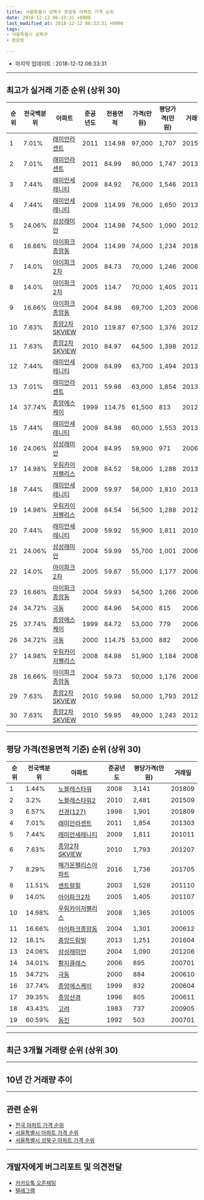 ```yaml
---
title: 서울특별시 성북구 종암동 아파트 가격 순위
date: 2018-12-12 06:33:31 +0900
last_modified_at: 2018-12-12 06:33:31 +0900
tags:
- 서울특별시 성북구
- 종암동

---
```


* 마지막 업데이트 : 2018-12-12 06:33:31

---

## 최고가 실거래 기준 순위 (상위 30)


|순위|전국백분위|아파트|준공년도|전용면적|가격(만원)|평당가격(만원)|거래일|
|---|---|---|---|---|---|---|---|
|1|7.01%|[래미안라센트](https://search.naver.com/search.naver?query=%EC%84%9C%EC%9A%B8%ED%8A%B9%EB%B3%84%EC%8B%9C+%EC%84%B1%EB%B6%81%EA%B5%AC+%EC%A2%85%EC%95%94%EB%8F%99+%EB%9E%98%EB%AF%B8%EC%95%88%EB%9D%BC%EC%84%BC%ED%8A%B8)|2011|114.98|97,000|1,707|201512|
|2|7.01%|[래미안라센트](https://search.naver.com/search.naver?query=%EC%84%9C%EC%9A%B8%ED%8A%B9%EB%B3%84%EC%8B%9C+%EC%84%B1%EB%B6%81%EA%B5%AC+%EC%A2%85%EC%95%94%EB%8F%99+%EB%9E%98%EB%AF%B8%EC%95%88%EB%9D%BC%EC%84%BC%ED%8A%B8)|2011|84.99|80,000|1,747|201311|
|3|7.44%|[래미안세레니티](https://search.naver.com/search.naver?query=%EC%84%9C%EC%9A%B8%ED%8A%B9%EB%B3%84%EC%8B%9C+%EC%84%B1%EB%B6%81%EA%B5%AC+%EC%A2%85%EC%95%94%EB%8F%99+%EB%9E%98%EB%AF%B8%EC%95%88%EC%84%B8%EB%A0%88%EB%8B%88%ED%8B%B0)|2009|84.92|76,000|1,546|201302|
|4|7.44%|[래미안세레니티](https://search.naver.com/search.naver?query=%EC%84%9C%EC%9A%B8%ED%8A%B9%EB%B3%84%EC%8B%9C+%EC%84%B1%EB%B6%81%EA%B5%AC+%EC%A2%85%EC%95%94%EB%8F%99+%EB%9E%98%EB%AF%B8%EC%95%88%EC%84%B8%EB%A0%88%EB%8B%88%ED%8B%B0)|2009|114.99|76,000|1,650|201311|
|5|24.06%|[삼성래미안](https://search.naver.com/search.naver?query=%EC%84%9C%EC%9A%B8%ED%8A%B9%EB%B3%84%EC%8B%9C+%EC%84%B1%EB%B6%81%EA%B5%AC+%EC%A2%85%EC%95%94%EB%8F%99+%EC%82%BC%EC%84%B1%EB%9E%98%EB%AF%B8%EC%95%88)|2004|114.98|74,500|1,090|201206|
|6|16.66%|[아이파크종암동](https://search.naver.com/search.naver?query=%EC%84%9C%EC%9A%B8%ED%8A%B9%EB%B3%84%EC%8B%9C+%EC%84%B1%EB%B6%81%EA%B5%AC+%EC%A2%85%EC%95%94%EB%8F%99+%EC%95%84%EC%9D%B4%ED%8C%8C%ED%81%AC%EC%A2%85%EC%95%94%EB%8F%99)|2004|114.99|74,000|1,234|201803|
|7|14.0%|[아이파크2차](https://search.naver.com/search.naver?query=%EC%84%9C%EC%9A%B8%ED%8A%B9%EB%B3%84%EC%8B%9C+%EC%84%B1%EB%B6%81%EA%B5%AC+%EC%A2%85%EC%95%94%EB%8F%99+%EC%95%84%EC%9D%B4%ED%8C%8C%ED%81%AC2%EC%B0%A8)|2005|84.73|70,000|1,246|200601|
|8|14.0%|[아이파크2차](https://search.naver.com/search.naver?query=%EC%84%9C%EC%9A%B8%ED%8A%B9%EB%B3%84%EC%8B%9C+%EC%84%B1%EB%B6%81%EA%B5%AC+%EC%A2%85%EC%95%94%EB%8F%99+%EC%95%84%EC%9D%B4%ED%8C%8C%ED%81%AC2%EC%B0%A8)|2005|114.7|70,000|1,405|201107|
|9|16.66%|[아이파크종암동](https://search.naver.com/search.naver?query=%EC%84%9C%EC%9A%B8%ED%8A%B9%EB%B3%84%EC%8B%9C+%EC%84%B1%EB%B6%81%EA%B5%AC+%EC%A2%85%EC%95%94%EB%8F%99+%EC%95%84%EC%9D%B4%ED%8C%8C%ED%81%AC%EC%A2%85%EC%95%94%EB%8F%99)|2004|84.98|69,700|1,203|200606|
|10|7.63%|[종암2차SKVIEW](https://search.naver.com/search.naver?query=%EC%84%9C%EC%9A%B8%ED%8A%B9%EB%B3%84%EC%8B%9C+%EC%84%B1%EB%B6%81%EA%B5%AC+%EC%A2%85%EC%95%94%EB%8F%99+%EC%A2%85%EC%95%942%EC%B0%A8SKVIEW)|2010|119.87|67,500|1,376|201204|
|11|7.63%|[종암2차SKVIEW](https://search.naver.com/search.naver?query=%EC%84%9C%EC%9A%B8%ED%8A%B9%EB%B3%84%EC%8B%9C+%EC%84%B1%EB%B6%81%EA%B5%AC+%EC%A2%85%EC%95%94%EB%8F%99+%EC%A2%85%EC%95%942%EC%B0%A8SKVIEW)|2010|84.97|64,500|1,398|201204|
|12|7.44%|[래미안세레니티](https://search.naver.com/search.naver?query=%EC%84%9C%EC%9A%B8%ED%8A%B9%EB%B3%84%EC%8B%9C+%EC%84%B1%EB%B6%81%EA%B5%AC+%EC%A2%85%EC%95%94%EB%8F%99+%EB%9E%98%EB%AF%B8%EC%95%88%EC%84%B8%EB%A0%88%EB%8B%88%ED%8B%B0)|2009|84.99|63,700|1,494|201301|
|13|7.01%|[래미안라센트](https://search.naver.com/search.naver?query=%EC%84%9C%EC%9A%B8%ED%8A%B9%EB%B3%84%EC%8B%9C+%EC%84%B1%EB%B6%81%EA%B5%AC+%EC%A2%85%EC%95%94%EB%8F%99+%EB%9E%98%EB%AF%B8%EC%95%88%EB%9D%BC%EC%84%BC%ED%8A%B8)|2011|59.98|63,000|1,854|201303|
|14|37.74%|[종암에스케이](https://search.naver.com/search.naver?query=%EC%84%9C%EC%9A%B8%ED%8A%B9%EB%B3%84%EC%8B%9C+%EC%84%B1%EB%B6%81%EA%B5%AC+%EC%A2%85%EC%95%94%EB%8F%99+%EC%A2%85%EC%95%94%EC%97%90%EC%8A%A4%EC%BC%80%EC%9D%B4)|1999|114.75|61,500|813|201210|
|15|7.44%|[래미안세레니티](https://search.naver.com/search.naver?query=%EC%84%9C%EC%9A%B8%ED%8A%B9%EB%B3%84%EC%8B%9C+%EC%84%B1%EB%B6%81%EA%B5%AC+%EC%A2%85%EC%95%94%EB%8F%99+%EB%9E%98%EB%AF%B8%EC%95%88%EC%84%B8%EB%A0%88%EB%8B%88%ED%8B%B0)|2009|84.98|60,000|1,553|201303|
|16|24.06%|[삼성래미안](https://search.naver.com/search.naver?query=%EC%84%9C%EC%9A%B8%ED%8A%B9%EB%B3%84%EC%8B%9C+%EC%84%B1%EB%B6%81%EA%B5%AC+%EC%A2%85%EC%95%94%EB%8F%99+%EC%82%BC%EC%84%B1%EB%9E%98%EB%AF%B8%EC%95%88)|2004|84.95|59,900|971|200612|
|17|14.98%|[우림카이저팰리스](https://search.naver.com/search.naver?query=%EC%84%9C%EC%9A%B8%ED%8A%B9%EB%B3%84%EC%8B%9C+%EC%84%B1%EB%B6%81%EA%B5%AC+%EC%A2%85%EC%95%94%EB%8F%99+%EC%9A%B0%EB%A6%BC%EC%B9%B4%EC%9D%B4%EC%A0%80%ED%8C%B0%EB%A6%AC%EC%8A%A4)|2008|84.52|58,000|1,288|201304|
|18|7.44%|[래미안세레니티](https://search.naver.com/search.naver?query=%EC%84%9C%EC%9A%B8%ED%8A%B9%EB%B3%84%EC%8B%9C+%EC%84%B1%EB%B6%81%EA%B5%AC+%EC%A2%85%EC%95%94%EB%8F%99+%EB%9E%98%EB%AF%B8%EC%95%88%EC%84%B8%EB%A0%88%EB%8B%88%ED%8B%B0)|2009|59.97|58,000|1,810|201301|
|19|14.98%|[우림카이저팰리스](https://search.naver.com/search.naver?query=%EC%84%9C%EC%9A%B8%ED%8A%B9%EB%B3%84%EC%8B%9C+%EC%84%B1%EB%B6%81%EA%B5%AC+%EC%A2%85%EC%95%94%EB%8F%99+%EC%9A%B0%EB%A6%BC%EC%B9%B4%EC%9D%B4%EC%A0%80%ED%8C%B0%EB%A6%AC%EC%8A%A4)|2008|84.54|56,500|1,288|201209|
|20|7.44%|[래미안세레니티](https://search.naver.com/search.naver?query=%EC%84%9C%EC%9A%B8%ED%8A%B9%EB%B3%84%EC%8B%9C+%EC%84%B1%EB%B6%81%EA%B5%AC+%EC%A2%85%EC%95%94%EB%8F%99+%EB%9E%98%EB%AF%B8%EC%95%88%EC%84%B8%EB%A0%88%EB%8B%88%ED%8B%B0)|2009|59.92|55,900|1,811|201011|
|21|24.06%|[삼성래미안](https://search.naver.com/search.naver?query=%EC%84%9C%EC%9A%B8%ED%8A%B9%EB%B3%84%EC%8B%9C+%EC%84%B1%EB%B6%81%EA%B5%AC+%EC%A2%85%EC%95%94%EB%8F%99+%EC%82%BC%EC%84%B1%EB%9E%98%EB%AF%B8%EC%95%88)|2004|59.99|55,700|1,001|200605|
|22|14.0%|[아이파크2차](https://search.naver.com/search.naver?query=%EC%84%9C%EC%9A%B8%ED%8A%B9%EB%B3%84%EC%8B%9C+%EC%84%B1%EB%B6%81%EA%B5%AC+%EC%A2%85%EC%95%94%EB%8F%99+%EC%95%84%EC%9D%B4%ED%8C%8C%ED%81%AC2%EC%B0%A8)|2005|59.67|55,000|1,177|200609|
|23|16.66%|[아이파크종암동](https://search.naver.com/search.naver?query=%EC%84%9C%EC%9A%B8%ED%8A%B9%EB%B3%84%EC%8B%9C+%EC%84%B1%EB%B6%81%EA%B5%AC+%EC%A2%85%EC%95%94%EB%8F%99+%EC%95%84%EC%9D%B4%ED%8C%8C%ED%81%AC%EC%A2%85%EC%95%94%EB%8F%99)|2004|59.93|54,500|1,266|200608|
|24|34.72%|[극동](https://search.naver.com/search.naver?query=%EC%84%9C%EC%9A%B8%ED%8A%B9%EB%B3%84%EC%8B%9C+%EC%84%B1%EB%B6%81%EA%B5%AC+%EC%A2%85%EC%95%94%EB%8F%99+%EA%B7%B9%EB%8F%99)|2000|84.96|54,000|815|200605|
|25|37.74%|[종암에스케이](https://search.naver.com/search.naver?query=%EC%84%9C%EC%9A%B8%ED%8A%B9%EB%B3%84%EC%8B%9C+%EC%84%B1%EB%B6%81%EA%B5%AC+%EC%A2%85%EC%95%94%EB%8F%99+%EC%A2%85%EC%95%94%EC%97%90%EC%8A%A4%EC%BC%80%EC%9D%B4)|1999|84.72|53,000|779|200603|
|26|34.72%|[극동](https://search.naver.com/search.naver?query=%EC%84%9C%EC%9A%B8%ED%8A%B9%EB%B3%84%EC%8B%9C+%EC%84%B1%EB%B6%81%EA%B5%AC+%EC%A2%85%EC%95%94%EB%8F%99+%EA%B7%B9%EB%8F%99)|2000|114.75|53,000|882|200612|
|27|14.98%|[우림카이저팰리스](https://search.naver.com/search.naver?query=%EC%84%9C%EC%9A%B8%ED%8A%B9%EB%B3%84%EC%8B%9C+%EC%84%B1%EB%B6%81%EA%B5%AC+%EC%A2%85%EC%95%94%EB%8F%99+%EC%9A%B0%EB%A6%BC%EC%B9%B4%EC%9D%B4%EC%A0%80%ED%8C%B0%EB%A6%AC%EC%8A%A4)|2008|84.98|51,900|1,184|200808|
|28|16.66%|[아이파크종암동](https://search.naver.com/search.naver?query=%EC%84%9C%EC%9A%B8%ED%8A%B9%EB%B3%84%EC%8B%9C+%EC%84%B1%EB%B6%81%EA%B5%AC+%EC%A2%85%EC%95%94%EB%8F%99+%EC%95%84%EC%9D%B4%ED%8C%8C%ED%81%AC%EC%A2%85%EC%95%94%EB%8F%99)|2004|59.73|50,000|1,176|200609|
|29|7.63%|[종암2차SKVIEW](https://search.naver.com/search.naver?query=%EC%84%9C%EC%9A%B8%ED%8A%B9%EB%B3%84%EC%8B%9C+%EC%84%B1%EB%B6%81%EA%B5%AC+%EC%A2%85%EC%95%94%EB%8F%99+%EC%A2%85%EC%95%942%EC%B0%A8SKVIEW)|2010|59.98|50,000|1,793|201207|
|30|7.63%|[종암2차SKVIEW](https://search.naver.com/search.naver?query=%EC%84%9C%EC%9A%B8%ED%8A%B9%EB%B3%84%EC%8B%9C+%EC%84%B1%EB%B6%81%EA%B5%AC+%EC%A2%85%EC%95%94%EB%8F%99+%EC%A2%85%EC%95%942%EC%B0%A8SKVIEW)|2010|59.95|49,000|1,243|201202|


---

## 평당 가격(전용면적 기준) 순위 (상위 30)


|순위|전국백분위|아파트|준공년도|평당가격(만원)|거래일|
|---|---|---|---|---|---|
|1|1.44%|[노블레스타워](https://search.naver.com/search.naver?query=%EC%84%9C%EC%9A%B8%ED%8A%B9%EB%B3%84%EC%8B%9C+%EC%84%B1%EB%B6%81%EA%B5%AC+%EC%A2%85%EC%95%94%EB%8F%99+%EB%85%B8%EB%B8%94%EB%A0%88%EC%8A%A4%ED%83%80%EC%9B%8C)|2008|3,141|201809|
|2|3.2%|[노블레스타워2](https://search.naver.com/search.naver?query=%EC%84%9C%EC%9A%B8%ED%8A%B9%EB%B3%84%EC%8B%9C+%EC%84%B1%EB%B6%81%EA%B5%AC+%EC%A2%85%EC%95%94%EB%8F%99+%EB%85%B8%EB%B8%94%EB%A0%88%EC%8A%A4%ED%83%80%EC%9B%8C2)|2010|2,481|201509|
|3|6.57%|[선경(127)](https://search.naver.com/search.naver?query=%EC%84%9C%EC%9A%B8%ED%8A%B9%EB%B3%84%EC%8B%9C+%EC%84%B1%EB%B6%81%EA%B5%AC+%EC%A2%85%EC%95%94%EB%8F%99+%EC%84%A0%EA%B2%BD%28127%29)|1998|1,901|201809|
|4|7.01%|[래미안라센트](https://search.naver.com/search.naver?query=%EC%84%9C%EC%9A%B8%ED%8A%B9%EB%B3%84%EC%8B%9C+%EC%84%B1%EB%B6%81%EA%B5%AC+%EC%A2%85%EC%95%94%EB%8F%99+%EB%9E%98%EB%AF%B8%EC%95%88%EB%9D%BC%EC%84%BC%ED%8A%B8)|2011|1,854|201303|
|5|7.44%|[래미안세레니티](https://search.naver.com/search.naver?query=%EC%84%9C%EC%9A%B8%ED%8A%B9%EB%B3%84%EC%8B%9C+%EC%84%B1%EB%B6%81%EA%B5%AC+%EC%A2%85%EC%95%94%EB%8F%99+%EB%9E%98%EB%AF%B8%EC%95%88%EC%84%B8%EB%A0%88%EB%8B%88%ED%8B%B0)|2009|1,811|201011|
|6|7.63%|[종암2차SKVIEW](https://search.naver.com/search.naver?query=%EC%84%9C%EC%9A%B8%ED%8A%B9%EB%B3%84%EC%8B%9C+%EC%84%B1%EB%B6%81%EA%B5%AC+%EC%A2%85%EC%95%94%EB%8F%99+%EC%A2%85%EC%95%942%EC%B0%A8SKVIEW)|2010|1,793|201207|
|7|8.29%|[해가온팰리스아파트](https://search.naver.com/search.naver?query=%EC%84%9C%EC%9A%B8%ED%8A%B9%EB%B3%84%EC%8B%9C+%EC%84%B1%EB%B6%81%EA%B5%AC+%EC%A2%85%EC%95%94%EB%8F%99+%ED%95%B4%EA%B0%80%EC%98%A8%ED%8C%B0%EB%A6%AC%EC%8A%A4%EC%95%84%ED%8C%8C%ED%8A%B8)|2016|1,736|201705|
|8|11.51%|[센트럴힐](https://search.naver.com/search.naver?query=%EC%84%9C%EC%9A%B8%ED%8A%B9%EB%B3%84%EC%8B%9C+%EC%84%B1%EB%B6%81%EA%B5%AC+%EC%A2%85%EC%95%94%EB%8F%99+%EC%84%BC%ED%8A%B8%EB%9F%B4%ED%9E%90)|2003|1,528|201110|
|9|14.0%|[아이파크2차](https://search.naver.com/search.naver?query=%EC%84%9C%EC%9A%B8%ED%8A%B9%EB%B3%84%EC%8B%9C+%EC%84%B1%EB%B6%81%EA%B5%AC+%EC%A2%85%EC%95%94%EB%8F%99+%EC%95%84%EC%9D%B4%ED%8C%8C%ED%81%AC2%EC%B0%A8)|2005|1,405|201107|
|10|14.98%|[우림카이저팰리스](https://search.naver.com/search.naver?query=%EC%84%9C%EC%9A%B8%ED%8A%B9%EB%B3%84%EC%8B%9C+%EC%84%B1%EB%B6%81%EA%B5%AC+%EC%A2%85%EC%95%94%EB%8F%99+%EC%9A%B0%EB%A6%BC%EC%B9%B4%EC%9D%B4%EC%A0%80%ED%8C%B0%EB%A6%AC%EC%8A%A4)|2008|1,365|201005|
|11|16.66%|[아이파크종암동](https://search.naver.com/search.naver?query=%EC%84%9C%EC%9A%B8%ED%8A%B9%EB%B3%84%EC%8B%9C+%EC%84%B1%EB%B6%81%EA%B5%AC+%EC%A2%85%EC%95%94%EB%8F%99+%EC%95%84%EC%9D%B4%ED%8C%8C%ED%81%AC%EC%A2%85%EC%95%94%EB%8F%99)|2004|1,301|200612|
|12|18.1%|[중앙드림빌](https://search.naver.com/search.naver?query=%EC%84%9C%EC%9A%B8%ED%8A%B9%EB%B3%84%EC%8B%9C+%EC%84%B1%EB%B6%81%EA%B5%AC+%EC%A2%85%EC%95%94%EB%8F%99+%EC%A4%91%EC%95%99%EB%93%9C%EB%A6%BC%EB%B9%8C)|2013|1,251|201604|
|13|24.06%|[삼성래미안](https://search.naver.com/search.naver?query=%EC%84%9C%EC%9A%B8%ED%8A%B9%EB%B3%84%EC%8B%9C+%EC%84%B1%EB%B6%81%EA%B5%AC+%EC%A2%85%EC%95%94%EB%8F%99+%EC%82%BC%EC%84%B1%EB%9E%98%EB%AF%B8%EC%95%88)|2004|1,090|201206|
|14|34.01%|[황지클래스](https://search.naver.com/search.naver?query=%EC%84%9C%EC%9A%B8%ED%8A%B9%EB%B3%84%EC%8B%9C+%EC%84%B1%EB%B6%81%EA%B5%AC+%EC%A2%85%EC%95%94%EB%8F%99+%ED%99%A9%EC%A7%80%ED%81%B4%EB%9E%98%EC%8A%A4)|2006|895|200701|
|15|34.72%|[극동](https://search.naver.com/search.naver?query=%EC%84%9C%EC%9A%B8%ED%8A%B9%EB%B3%84%EC%8B%9C+%EC%84%B1%EB%B6%81%EA%B5%AC+%EC%A2%85%EC%95%94%EB%8F%99+%EA%B7%B9%EB%8F%99)|2000|884|200610|
|16|37.74%|[종암에스케이](https://search.naver.com/search.naver?query=%EC%84%9C%EC%9A%B8%ED%8A%B9%EB%B3%84%EC%8B%9C+%EC%84%B1%EB%B6%81%EA%B5%AC+%EC%A2%85%EC%95%94%EB%8F%99+%EC%A2%85%EC%95%94%EC%97%90%EC%8A%A4%EC%BC%80%EC%9D%B4)|1999|832|200604|
|17|39.35%|[종암선경](https://search.naver.com/search.naver?query=%EC%84%9C%EC%9A%B8%ED%8A%B9%EB%B3%84%EC%8B%9C+%EC%84%B1%EB%B6%81%EA%B5%AC+%EC%A2%85%EC%95%94%EB%8F%99+%EC%A2%85%EC%95%94%EC%84%A0%EA%B2%BD)|1996|805|200611|
|18|43.43%|[고려](https://search.naver.com/search.naver?query=%EC%84%9C%EC%9A%B8%ED%8A%B9%EB%B3%84%EC%8B%9C+%EC%84%B1%EB%B6%81%EA%B5%AC+%EC%A2%85%EC%95%94%EB%8F%99+%EA%B3%A0%EB%A0%A4)|1983|737|200905|
|19|60.59%|[동진](https://search.naver.com/search.naver?query=%EC%84%9C%EC%9A%B8%ED%8A%B9%EB%B3%84%EC%8B%9C+%EC%84%B1%EB%B6%81%EA%B5%AC+%EC%A2%85%EC%95%94%EB%8F%99+%EB%8F%99%EC%A7%84)|1992|503|200701|


---

## 최근 3개월 거래량 순위 (상위 30)


<div style="width:100%;">
    <canvas id="deal_count_ranking" height="250"></canvas>
</div>


<script>
new Chart(document.getElementById("deal_count_ranking"), {
    type: 'horizontalBar',
    data: {
        labels: ['삼성래미안', '종암에스케이', '아이파크종암동', '래미안세레니티', '아이파크2차', '고려', '래미안라센트'],
        datasets: [{
            label: '실거래 수',
            data: [6, 5, 3, 3, 2, 2, 1],
            borderColor: "rgba(255, 0, 128, 1)",
            backgroundColor: "rgba(255, 0, 128, 0.5)",
            fill: false,
        }]
    },
    options: {
        responsive: true,
        title: {
            display: true,
            text: '최근 3개월 거래량 순위'
        },
        tooltips: {
            mode: 'index',
            intersect: false,
            callbacks: {
                title: function(tooltipItems, data) {
                    return "실거래 수:";
                },
                label: function(tooltipItem, data) {
                    return data.labels[tooltipItem.index] + ": " + tooltipItem.xLabel;
                }
            }
        },
        hover: {
            mode: 'nearest',
            intersect: true
        },
        scales: {
            xAxes: [{
                display: true,
                scaleLabel: {
                    display: true,
                    labelString: '실거래 수'
                },
                ticks: {
                    suggestedMin: 0,
                }
            }],
            yAxes: [{
                display: true,
                ticks: {
                    autoSkip: false,
                    callback: function(value, index, values) {
                        if (value.length > 15)
                            return value.substr(0, 13) + "...";
                        else
                            return value;
                    }
                },
                scaleLabel: {
                    display: false,
                }
            }]
        }
    }
});

</script>


---

## 10년 간 거래량 추이


<div style="width:100%;">
    <canvas id="deal_progress" height="250"></canvas>
</div>

<script>
new Chart(document.getElementById("deal_progress"), {
    type: 'line',
    data: {
        labels: ['200812','200901','200902','200903','200904','200905','200906','200907','200908','200909','200910','200911','200912','201001','201002','201003','201004','201005','201006','201007','201008','201009','201010','201011','201012','201101','201102','201103','201104','201105','201106','201107','201108','201109','201110','201111','201112','201201','201202','201203','201204','201205','201206','201207','201208','201209','201210','201211','201212','201301','201302','201303','201304','201305','201306','201307','201308','201309','201310','201311','201312','201401','201402','201403','201404','201405','201406','201407','201408','201409','201410','201411','201412','201501','201502','201503','201504','201505','201506','201507','201508','201509','201510','201511','201512','201601','201602','201603','201604','201605','201606','201607','201608','201609','201610','201611','201612','201701','201702','201703','201704','201705','201706','201707','201708','201709','201710','201711','201712','201801','201802','201803','201804','201805','201806','201807','201808','201809','201810','201811','201812'],
        datasets: [{
            label: '실거래 수',
            pointRadius: 1,
            data: [3, 13, 18, 20, 33, 32, 35, 25, 57, 52, 18, 13, 16, 15, 23, 14, 8, 15, 8, 12, 11, 14, 22, 27, 24, 27, 30, 23, 18, 19, 20, 23, 26, 31, 26, 20, 25, 17, 24, 22, 24, 14, 13, 18, 12, 21, 27, 28, 13, 29, 25, 40, 30, 44, 33, 17, 42, 66, 47, 27, 44, 35, 53, 58, 42, 46, 33, 47, 40, 59, 56, 34, 45, 56, 77, 91, 69, 49, 74, 66, 60, 55, 54, 38, 34, 22, 24, 29, 47, 47, 71, 65, 57, 58, 68, 39, 20, 20, 25, 36, 44, 53, 73, 79, 35, 42, 29, 48, 42, 76, 86, 80, 32, 28, 41, 47, 44, 23, 13, 9, 0],
            borderColor: "rgba(255, 201, 14, 1)",
            backgroundColor: "rgba(255, 201, 14, 0.5)",
            fill: true,
        }]
    },
    options: {
        responsive: true,
        title: {
            display: true,
            text: '10년간 거래량 추이'
        },
        tooltips: {
            mode: 'index',
            intersect: false,
        },
        hover: {
            mode: 'nearest',
            intersect: true
        },
        scales: {
            xAxes: [{
                display: true,
                scaleLabel: {
                    display: true,
                    labelString: '년/월'
                }
            }],
            yAxes: [{
                display: true,
                ticks: {
                    suggestedMin: 0,
                },
                scaleLabel: {
                    display: true,
                    labelString: '실거래 수'
                }
            }]
        }
    }
});

</script>


---

## 관련 순위

- [전국 아파트 가격 순위](https://inasie.github.io/apt-ranking/전국)
- [서울특별시 아파트 가격 순위](https://inasie.github.io/apt-ranking/서울특별시)
- [서울특별시 성북구 아파트 가격 순위](https://inasie.github.io/apt-ranking/서울특별시-성북구)


---

## 개발자에게 버그리포트 및 의견전달

- [카카오톡 오픈채팅](https://open.kakao.com/o/gLJUAP4)
- [텔레그램](https://t.me/inasie)

